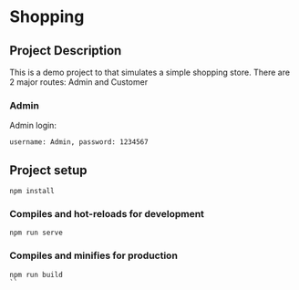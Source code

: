 # Shopping

## Project Description

This is a demo project to that simulates a simple shopping store.
There are 2 major routes: Admin and Customer

### Admin

Admin login:

```
username: Admin, password: 1234567
```

## Project setup

```
npm install
```

### Compiles and hot-reloads for development

```
npm run serve
```

### Compiles and minifies for production

```
npm run build
``
```

